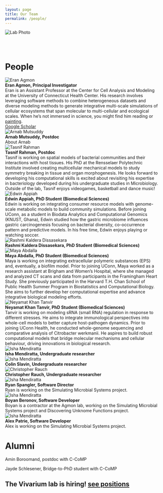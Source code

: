 ```yaml
---
layout: page
title: Our Team
permalink: /people/
---
```


<img src="https://raw.githubusercontent.com/eagmon/eagmon.github.io/master/images/agmon_lab_2025.jpg" alt="Lab Photo" />

<br/><br/>

# **People**

<div class="person">
    <img src="https://raw.githubusercontent.com/eagmon/eagmon.github.io/master/images/eran2024.JPG" alt="Eran Agmon" class="people-image" />
    <div class="person-info">
        <strong>Eran Agmon, Principal Investigator</strong><br/>
        Eran is an Assistant Professor at the Center for Cell Analysis and Modeling at the University of Connecticut Health Center. 
        His research involves leveraging software methods to combine heterogeneous datasets and diverse modeling methods to generate integrative multi-scale simulations of cellular ecosystems that span molecular to multi-cellular and ecological scales.
        When he’s not immersed in science, you might find him reading or <a href="https://eagmon.github.io/art/" target="_blank">painting</a>.
        <br/>
        <a href="https://scholar.google.com/citations?user=H1ZNVSYAAAAJ&hl=en" target="_blank">Google Scholar</a>
    </div>
</div>

<div class="person">
    <img src="https://raw.githubusercontent.com/eagmon/eagmon.github.io/master/images/microbe_arnab.png" alt="Arnab Mutsuddy" class="people-image" />
    <div class="person-info">
        <strong>Arnab Mutsuddy, Postdoc</strong><br/>
        About Arnab
        <br/>
    </div>
</div>

<div class="person">
    <img src="https://raw.githubusercontent.com/eagmon/eagmon.github.io/master/images/microbe_tasnif.png" alt="Tasnif Rahman" class="people-image" />
    <div class="person-info">
        <strong>Tasnif Rahman, Postdoc</strong><br/>
Tasnif is working on spatial models of bacterial communities and their interactions with host tissues. 
His PhD at the Rensselaer Polytechnic Institute involved creating multicellular mechanical models to study symmetry breaking in tissue and organ morphogenesis. He looks forward to developing his computational skills is excited about revisiting his expertise in bacteriology developed during his undergraduate studies in Microbiology. 
Outside of the lab, Tasnif enjoys videogames, basketball and dance music!
        <br/>
    </div>
</div>

<div class="person">
    <img src="https://raw.githubusercontent.com/eagmon/eagmon.github.io/master/images/edwin.png" alt="Edwin Appiah" class="people-image" />
    <div class="person-info">
        <strong>Edwin Appiah, PhD Student (Biomedical Sciences)</strong><br/>
Edwin is working on integrating consumer resource models with genome-scale metabolic models to build community simulations. 
Before joining UConn, as a student in Biodata Analytics and Computational Genomics (KNUST, Ghana), Edwin studied how the gastric microbiome influences gastric carcinogenesis focusing on bacterial diversity, co-occurrence pattern and predictive models. 
In his free time, Edwin enjoys playing or watching soccer.
    </div>
</div>

<div class="person">
    <img src="https://raw.githubusercontent.com/eagmon/eagmon.github.io/master/images/microbe_rashmi.png" alt="Rashmi Kaldera Dissasekara" class="people-image" />
    <div class="person-info">
        <strong>Rashmi Kaldera Dissasekara, PhD Student (Biomedical Sciences)</strong><br/>
    </div>
</div>

<div class="person">
    <img src="https://raw.githubusercontent.com/eagmon/eagmon.github.io/master/images/maya.jpeg" alt="Maya Abdalla" class="people-image" />
    <div class="person-info">
        <strong>Maya Abdalla, PhD Student (Biomedical Sciences)</strong><br/>
Maya is working on integrating extracellular polymeric substances (EPS) and, eventually, a biofilm model. 
Prior to joining UConn, Maya worked as a research assistant at Brigham and Women’s Hospital, where she managed and analyzed CT scans and data from participants in the Framingham Heart Study. 
She previously participated in the Harvard T.H. Chan School of Public Health Summer Program in Biostatistics and Computational Biology. 
She aims to further develop her computational expertise and advance integrative biological modeling efforts.
    </div>
</div>

<div class="person">
    <img src="https://raw.githubusercontent.com/eagmon/eagmon.github.io/master/images/tanvir.png" alt="Neyamat Khan Tanvir" class="people-image" />
    <div class="person-info">
        <strong>Neyamat Khan Tanvir, PhD Student (Biomedical Sciences)</strong><br/>
Tanvir is working on modeling sRNA (small RNA) regulation in response to different stresses. 
He aims to integrate immunological perspectives into whole-cell models to better capture host-pathogen dynamics. 
Prior to joining UConn Health, he conducted whole-genome sequencing and comparative analysis of Citrobacter werkmanii. 
He aspires to build robust computational models that bridge molecular mechanisms and cellular behaviour, driving innovations in biological research.
    </div>
</div>

<div class="person">
    <img src="https://raw.githubusercontent.com/eagmon/eagmon.github.io/master/images/microbescientist1.png" alt="Isha Mendiratta" class="people-image" />
    <div class="person-info">
        <strong>Isha Mendiratta, Undergraduate researcher</strong><br/>
    </div>
</div>

<div class="person">
    <img src="https://raw.githubusercontent.com/eagmon/eagmon.github.io/master/images/microbescientist2.png" alt="Isha Mendiratta" class="people-image" />
    <div class="person-info">
        <strong>Colin Slavin, Undergraduate researcher</strong><br/>
    </div>
</div>

<div class="person">
    <img src="https://raw.githubusercontent.com/eagmon/eagmon.github.io/master/images/microbescientist3.png" alt="Christopher Rauch" class="people-image" />
    <div class="person-info">
        <strong>Christopher Rauch, Undergraduate researcher</strong><br/>
    </div>
</div>

<div class="person">
    <img src="https://raw.githubusercontent.com/eagmon/eagmon.github.io/master/images/microbescientist4.png" alt="Isha Mendiratta" class="people-image" />
    <div class="person-info">
        <strong>Ryan Spangler, Software Director</strong><br/>
        Ryan is working on the Simulating Microbial Systems project.
    </div>
</div>

<div class="person">
    <img src="https://raw.githubusercontent.com/eagmon/eagmon.github.io/master/images/microbescientist4.png" alt="Isha Mendiratta" class="people-image" />
    <div class="person-info">
        <strong>Boyan Beronov, Software Developer</strong><br/>
        Boyan is a contractor at the Agmon lab, working on the Simulating Microbial Systems project and Discovering Unknome Functions project.
    </div>
</div>

<div class="person">
    <img src="https://raw.githubusercontent.com/eagmon/eagmon.github.io/master/images/microbescientist4.png" alt="Isha Mendiratta" class="people-image" />
    <div class="person-info">
        <strong>Alex Patrie, Software Developer</strong><br/>
        Alex is working on the Simulating Microbial Systems project.
    </div>
</div>

# **Alumni**
Amin Boroomand, postdoc with C-CoMP

Jayde Schlesener, Bridge-to-PhD student with C-CoMP


## The Vivarium lab is hiring! [see positions](https://eagmon.github.io/jobs/)
